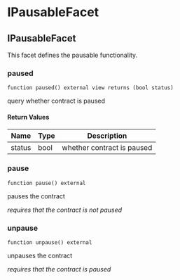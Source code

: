 # IPausableFacet

## IPausableFacet

This facet defines the pausable functionality.

### paused

```solidity
function paused() external view returns (bool status)
```

query whether contract is paused

#### Return Values

| Name | Type | Description |
| ---- | ---- | ----------- |
| status | bool | whether contract is paused |

### pause

```solidity
function pause() external
```

pauses the contract

_requires that the contract is not paused_

### unpause

```solidity
function unpause() external
```

unpauses the contract

_requires that the contract is paused_

